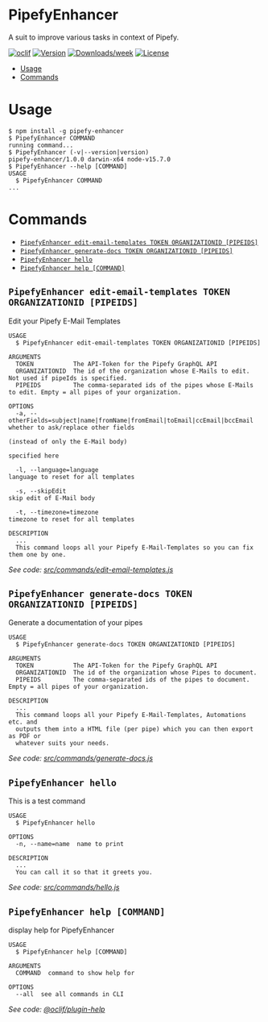 PipefyEnhancer
=================

A suit to improve various tasks in context of Pipefy. 

[![oclif](https://img.shields.io/badge/cli-oclif-brightgreen.svg)](https://oclif.io)
[![Version](https://img.shields.io/npm/v/pipefy-enhancer.svg)](https://npmjs.org/package/pipefy-enhancer)
[![Downloads/week](https://img.shields.io/npm/dw/pipefy-enhancer.svg)](https://npmjs.org/package/pipefy-enhancer)
[![License](https://img.shields.io/npm/l/pipefy-enhancer.svg)](https://github.com/GenieTim/pipefy-enhancer/blob/master/package.json)

<!-- toc -->
* [Usage](#usage)
* [Commands](#commands)
<!-- tocstop -->
# Usage
<!-- usage -->
```sh-session
$ npm install -g pipefy-enhancer
$ PipefyEnhancer COMMAND
running command...
$ PipefyEnhancer (-v|--version|version)
pipefy-enhancer/1.0.0 darwin-x64 node-v15.7.0
$ PipefyEnhancer --help [COMMAND]
USAGE
  $ PipefyEnhancer COMMAND
...
```
<!-- usagestop -->
# Commands
<!-- commands -->
* [`PipefyEnhancer edit-email-templates TOKEN ORGANIZATIONID [PIPEIDS]`](#pipefyenhancer-edit-email-templates-token-organizationid-pipeids)
* [`PipefyEnhancer generate-docs TOKEN ORGANIZATIONID [PIPEIDS]`](#pipefyenhancer-generate-docs-token-organizationid-pipeids)
* [`PipefyEnhancer hello`](#pipefyenhancer-hello)
* [`PipefyEnhancer help [COMMAND]`](#pipefyenhancer-help-command)

## `PipefyEnhancer edit-email-templates TOKEN ORGANIZATIONID [PIPEIDS]`

Edit your Pipefy E-Mail Templates

```
USAGE
  $ PipefyEnhancer edit-email-templates TOKEN ORGANIZATIONID [PIPEIDS]

ARGUMENTS
  TOKEN           The API-Token for the Pipefy GraphQL API
  ORGANIZATIONID  The id of the organization whose E-Mails to edit. Not used if pipeIds is specified.
  PIPEIDS         The comma-separated ids of the pipes whose E-Mails to edit. Empty = all pipes of your organization.

OPTIONS
  -a, --otherFields=subject|name|fromName|fromEmail|toEmail|ccEmail|bccEmail  whether to ask/replace other fields
                                                                              (instead of only the E-Mail body)
                                                                              specified here

  -l, --language=language                                                     language to reset for all templates

  -s, --skipEdit                                                              skip edit of E-Mail body

  -t, --timezone=timezone                                                     timezone to reset for all templates

DESCRIPTION
  ...
  This command loops all your Pipefy E-Mail-Templates so you can fix them one by one.
```

_See code: [src/commands/edit-email-templates.js](https://github.com/GenieTim/PipefyEnhancer/blob/v1.0.0/src/commands/edit-email-templates.js)_

## `PipefyEnhancer generate-docs TOKEN ORGANIZATIONID [PIPEIDS]`

Generate a documentation of your pipes

```
USAGE
  $ PipefyEnhancer generate-docs TOKEN ORGANIZATIONID [PIPEIDS]

ARGUMENTS
  TOKEN           The API-Token for the Pipefy GraphQL API
  ORGANIZATIONID  The id of the organization whose Pipes to document.
  PIPEIDS         The comma-separated ids of the pipes to document. Empty = all pipes of your organization.

DESCRIPTION
  ...
  This command loops all your Pipefy E-Mail-Templates, Automations etc. and 
  outputs them into a HTML file (per pipe) which you can then export as PDF or 
  whatever suits your needs.
```

_See code: [src/commands/generate-docs.js](https://github.com/GenieTim/PipefyEnhancer/blob/v1.0.0/src/commands/generate-docs.js)_

## `PipefyEnhancer hello`

This is a test command

```
USAGE
  $ PipefyEnhancer hello

OPTIONS
  -n, --name=name  name to print

DESCRIPTION
  ...
  You can call it so that it greets you.
```

_See code: [src/commands/hello.js](https://github.com/GenieTim/PipefyEnhancer/blob/v1.0.0/src/commands/hello.js)_

## `PipefyEnhancer help [COMMAND]`

display help for PipefyEnhancer

```
USAGE
  $ PipefyEnhancer help [COMMAND]

ARGUMENTS
  COMMAND  command to show help for

OPTIONS
  --all  see all commands in CLI
```

_See code: [@oclif/plugin-help](https://github.com/oclif/plugin-help/blob/v3.2.1/src/commands/help.ts)_
<!-- commandsstop -->
